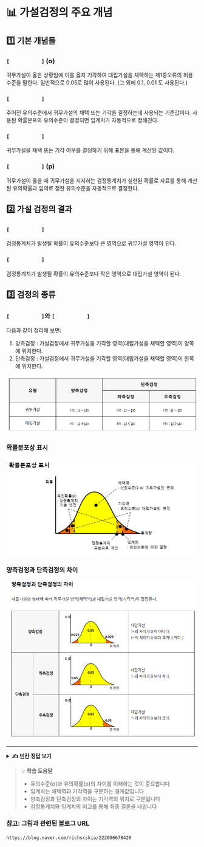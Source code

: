 # 📊 가설검정의 주요 개념

## 1️⃣ 기본 개념들

### `[          ]` (α)
귀무가설이 옳은 상황임에 이를 옳지 기각하여 대립가설을 채택하는 제1종오류의 허용수준을 말한다. 일반적으로 0.05로 많이 사용된다. (그 외에 0.1, 0.01 도 사용된다.)

### `[          ]`
주어진 유의수준에서 귀무가설의 채택 또는 기각을 결정하는데 사용되는 기준값이다. 사용된 확률분포와 유의수준이 결정되면 임계치가 자동적으로 정해진다.

### `[          ]`
귀무가설을 채택 또는 기각 여부를 결정하기 위해 표본을 통해 계산된 값이다.

### `[          ]` (p)
귀무가설이 옳을 때 귀무가설을 지지하는 검정통계치가 실현된 확률로 자료를 통해 계산된 유의확률과 임의로 정한 유의수준을 자동적으로 결정한다.

## 2️⃣ 가설 검정의 결과

### `[          ]`
검정통계치가 발생될 확률이 유의수준보다 큰 영역으로 귀무가설 영역이 된다.

### `[          ]`
검정통계치가 발생될 확률이 유의수준보다 작은 영역으로 대립가설 영역이 된다.

## 3️⃣ 검정의 종류

### `[          ]`와 `[          ]`
다음과 같이 정리해 보면:
1) 양측검정 : 가설검정에서 귀무가설을 기각할 영역(대립가설을 채택할 영역)이 양쪽에 위치한다.
2) 단측검정 : 가설검정에서 귀무가설을 기각할 영역(대립가설을 채택할 영역)이 한쪽에 위치한다.

![검정 방법 비교](그림8.png)

### 확률분포상 표시
![확률분포도](그림9.png)

### 양측검정과 단측검정의 차이
![검정 유형 비교](그림10.png)

---

<details>
<summary><b>✍️ 빈칸 정답 보기</b></summary>

- 유의수준
- 임계치
- 검정통계치
- 유의확률
- 채택역
- 기각역
- 양측검정
- 단측검정

</details>

> 💡 **학습 도움말**
> - 유의수준(α)과 유의확률(p)의 차이를 이해하는 것이 중요합니다
> - 임계치는 채택역과 기각역을 구분하는 경계값입니다
> - 양측검정과 단측검정의 차이는 기각역의 위치로 구분됩니다
> - 검정통계치와 임계치의 비교를 통해 최종 결론을 내립니다   

### 참고: 그림과 관련된 블로그 URL
`https://blog.naver.com/richscskia/222006678420`
